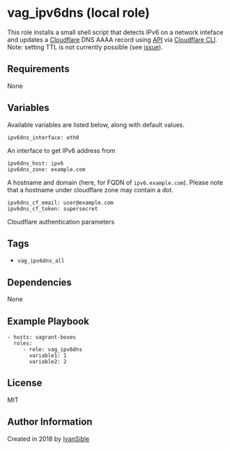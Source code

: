 # vag_ipv6dns (local role)

This role installs a small shell script that detects IPv6 on a network inteface
and updates a [Cloudflare](https://dash.cloudflare.com/) DNS AAAA record using
[API](https://api.cloudflare.com/#dns-records-for-a-zone-update-dns-record) via
[Cloudflare CLI](https://github.com/cloudflare/python-cloudflare#cli).
Note: setting TTL is not currently possible (see [issue](https://github.com/cloudflare/python-cloudflare/issues/63)).


## Requirements

None


## Variables

Available variables are listed below, along with default values.

    ipv6dns_interface: eth0
An interface to get IPv6 address from

    ipv6dns_host: ipv6
    ipv6dns_zone: example.com
A hostname and domain (here, for FQDN of `ipv6.example.com`).
Please note that a hostname under cloudflare zone may contain a dot.

    ipv6dns_cf_email: user@example.com
    ipv6dns_cf_token: supersecret
Cloudflare authentication parameters


## Tags

- `vag_ipv6dns_all`


## Dependencies

None


## Example Playbook

    - hosts: vagrant-boxes
      roles:
         - role: vag_ipv6dns
           variable1: 1
           variable2: 2


## License

MIT

## Author Information

Created in 2018 by [IvanSible](https://github.com/ivansible)
